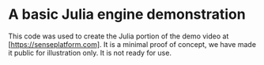 A basic Julia engine demonstration
==================================

This code was used to create the Julia portion of the demo video at [https://senseplatform.com]. 
It is a minimal proof of concept, we have made it public for illustration only. It is not ready
for use.
